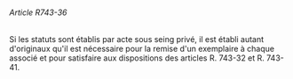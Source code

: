###### Article R743-36

Si les statuts sont établis par acte sous seing privé, il est établi autant d'originaux qu'il est nécessaire pour la remise d'un exemplaire à chaque associé et pour satisfaire aux dispositions des articles R. 743-32 et R. 743-41.

